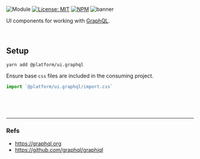 ![Module](https://img.shields.io/badge/%40platform-ui.graphql-%23EA4E7E.svg)
[![License: MIT](https://img.shields.io/badge/license-MIT-blue.svg)](https://opensource.org/licenses/MIT)
[![NPM](https://img.shields.io/npm/v/@platform/ui.graphql.svg?colorB=blue&style=flat)](https://www.npmjs.com/package/@platform/ui.graphql)
![banner](https://user-images.githubusercontent.com/185555/57001651-0aea9b00-6c0e-11e9-9952-1692821cef55.png)

UI components for working with [GraphQL](https://graphql.org/).

<p>&nbsp;<p>

## Setup

    yarn add @platform/ui.graphql

Ensure base `css` files are included in the consuming project.

``` typescript
import `@platform/ui.graphql/import.css`
```


<p>&nbsp;<p>
<p>&nbsp;<p>

---

### Refs
- https://graphql.org
- https://github.com/graphql/graphiql
